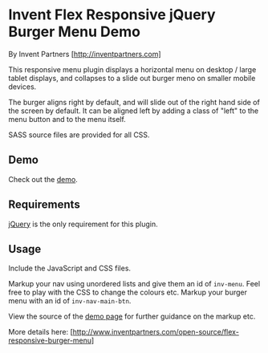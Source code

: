 # Invent Flex Responsive jQuery Burger Menu Demo
By Invent Partners [http://inventpartners.com]

This responsive menu plugin displays a horizontal menu on desktop / large tablet displays, and collapses to a slide out burger meno on smaller mobile devices.

The burger aligns right by default, and will slide out of the right hand side of the screen by default. It can be aligned left by adding a class of &quot;left&quot; to the menu button and to the menu itself.

SASS source files are provided for all CSS.

## Demo
Check out the [demo](https://inventpartners.github.io/flex-responsive-burger-menu/).

## Requirements
[jQuery](https://jquery.com/) is the only requirement for this plugin.

## Usage
Include the JavaScript and CSS files.

Markup your nav using unordered lists and give them an id of `inv-menu`. Feel free to play with the CSS to change the colours etc. 
Markup your burger menu with an id of `inv-nav-main-btn`.

View the source of the [demo page](https://inventpartners.github.io/flex-responsive-burger-menu/) for further guidance on the markup etc.

More details here: [http://www.inventpartners.com/open-source/flex-responsive-burger-menu]


